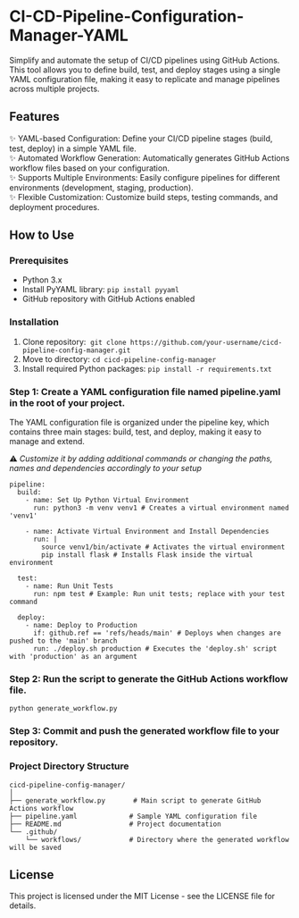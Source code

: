 # CI-CD-Pipeline-Configuration-Manager-YAML

Simplify and automate the setup of CI/CD pipelines using GitHub Actions. 
This tool allows you to define build, test, and deploy stages using a single YAML configuration file, making it easy to replicate and manage pipelines across multiple projects.

## Features
✨ YAML-based Configuration: Define your CI/CD pipeline stages (build, test, deploy) in a simple YAML file. <br>
✨ Automated Workflow Generation: Automatically generates GitHub Actions workflow files based on your configuration. <br>
✨ Supports Multiple Environments: Easily configure pipelines for different environments (development, staging, production). <br>
✨ Flexible Customization: Customize build steps, testing commands, and deployment procedures. <br>



## How to Use

### Prerequisites
- Python 3.x
- Install PyYAML library: `pip install pyyaml`
- GitHub repository with GitHub Actions enabled

### Installation
1. Clone repository:  `git clone https://github.com/your-username/cicd-pipeline-config-manager.git`
2. Move to directory: `cd cicd-pipeline-config-manager`
3. Install required Python packages: `pip install -r requirements.txt`


### Step 1: Create a YAML configuration file named pipeline.yaml in the root of your project.
The YAML configuration file is organized under the pipeline key, which contains three main stages: build, test, and deploy, making it easy to manage and extend.

⚠️ _Customize it by adding additional commands or changing the paths, names and dependencies accordingly to your setup_ 

```
pipeline:
  build:
    - name: Set Up Python Virtual Environment
      run: python3 -m venv venv1 # Creates a virtual environment named 'venv1'

    - name: Activate Virtual Environment and Install Dependencies
      run: |
        source venv1/bin/activate # Activates the virtual environment
        pip install flask # Installs Flask inside the virtual environment

  test: 
    - name: Run Unit Tests
      run: npm test # Example: Run unit tests; replace with your test command

  deploy:
    - name: Deploy to Production
      if: github.ref == 'refs/heads/main' # Deploys when changes are pushed to the 'main' branch
      run: ./deploy.sh production # Executes the 'deploy.sh' script with 'production' as an argument
```

### Step 2: Run the script to generate the GitHub Actions workflow file.

```
python generate_workflow.py
```

### Step 3: Commit and push the generated workflow file to your repository.


### Project Directory Structure
```
cicd-pipeline-config-manager/
│
├── generate_workflow.py       # Main script to generate GitHub Actions workflow
├── pipeline.yaml             # Sample YAML configuration file
├── README.md                 # Project documentation
└── .github/
    └── workflows/            # Directory where the generated workflow will be saved
```


## License
This project is licensed under the MIT License - see the LICENSE file for details.




